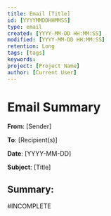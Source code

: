 ```yaml
---
title: Email [Title]
id: [YYYYMMDDHHMMSS]
type: email
created: [YYYY-MM-DD HH:MM:SS] 
modified: [YYYY-MM-DD HH:MM:SS]
retention: Long
tags: [tags]
keywords: 
project: [Project Name]
author: [Current User]
---
```


# Email Summary


**From**: [Sender]

**To**: [Recipient(s)]

**Date**: [YYYY-MM-DD]

**Subject**: [Title]

## Summary:

#INCOMPLETE



